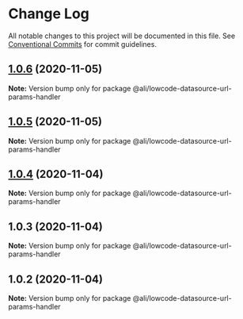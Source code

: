 # Change Log

All notable changes to this project will be documented in this file.
See [Conventional Commits](https://conventionalcommits.org) for commit guidelines.

<a name="1.0.6"></a>
## [1.0.6](https://gitlab.alibaba-inc.com/ali-lowcode/ali-lowcode-engine/compare/@ali/lowcode-datasource-url-params-handler@1.0.5...@ali/lowcode-datasource-url-params-handler@1.0.6) (2020-11-05)




**Note:** Version bump only for package @ali/lowcode-datasource-url-params-handler

<a name="1.0.5"></a>
## [1.0.5](https://gitlab.alibaba-inc.com/ali-lowcode/ali-lowcode-engine/compare/@ali/lowcode-datasource-url-params-handler@1.0.4...@ali/lowcode-datasource-url-params-handler@1.0.5) (2020-11-05)




**Note:** Version bump only for package @ali/lowcode-datasource-url-params-handler

<a name="1.0.4"></a>
## [1.0.4](https://gitlab.alibaba-inc.com/ali-lowcode/ali-lowcode-engine/compare/@ali/lowcode-datasource-url-params-handler@1.0.3...@ali/lowcode-datasource-url-params-handler@1.0.4) (2020-11-04)




**Note:** Version bump only for package @ali/lowcode-datasource-url-params-handler

<a name="1.0.3"></a>
## 1.0.3 (2020-11-04)




**Note:** Version bump only for package @ali/lowcode-datasource-url-params-handler

<a name="1.0.2"></a>
## 1.0.2 (2020-11-04)




**Note:** Version bump only for package @ali/lowcode-datasource-url-params-handler
